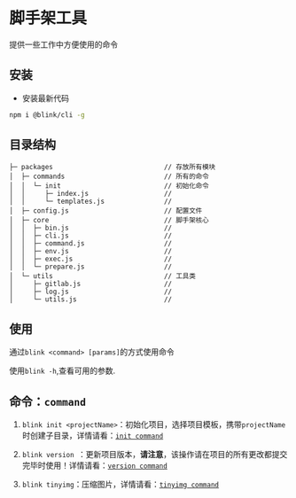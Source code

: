 # 脚手架工具

提供一些工作中方便使用的命令

## 安装

-   安装最新代码

```bash
npm i @blink/cli -g
```

## 目录结构

```
├─ packages                            // 存放所有模块
│  ├─ commands                         // 所有的命令
│  │  └─ init                          // 初始化命令
│  │     ├─ index.js                   //
│  │     └─ templates.js               //
│  ├─ config.js                        // 配置文件
│  ├─ core                             // 脚手架核心
│  │  ├─ bin.js                        //
│  │  ├─ cli.js                        //
│  │  ├─ command.js                    //
│  │  ├─ env.js                        //
│  │  ├─ exec.js                       //
│  │  └─ prepare.js                    //
│  └─ utils                            // 工具类
│     ├─ gitlab.js                     //
│     ├─ log.js                        //
│     └─ utils.js                      //
```

## 使用

通过`blink <command> [params]`的方式使用命令

使用`blink -h`,查看可用的参数.

## 命令：`command`

1. `blink init <projectName>`：初始化项目，选择项目模板，携带`projectName`时创建子目录，详情请看：[`init command`](./packages/commands/init/readme.md)

2. `blink version `：更新项目版本，**请注意**，该操作请在项目的所有更改都提交完毕时使用！详情请看：[`version command`](./packages/commands/version/readme.md)

3. `blink tinyimg`：压缩图片，详情请看：[`tinyimg command`](./packages/commands/tinyimg/readme.md)
